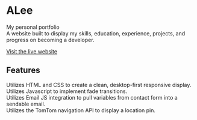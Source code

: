 # **ALee**
My personal portfolio</br>
A website built to display my skills, education, experience, projects, and progress on becoming a developer.

[Visit the live website](https://acquiesc.github.io/alee/)

## Features
Utilizes HTML and CSS to create a clean, desktop-first responsive display.  
Utilizes Javascript to implement fade transitions.  
Utilizes Email JS integration to pull variables from contact form into a sendable email.  
Utilizes the TomTom navigation API to display a location pin.
